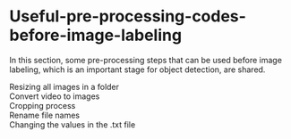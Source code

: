 # Useful-pre-processing-codes-before-image-labeling
In this section, some pre-processing steps that can be used before image labeling, which is an important stage for object detection, are shared. 

Resizing all images in a folder <br>
Convert video to images <br>
Cropping process <br>
Rename file names <br>
Changing the values in the .txt file
